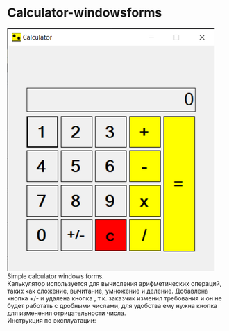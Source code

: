 # Calculator-windowsforms

<img src = "https://raw.githubusercontent.com/Zusith/Calculator-windowsforms/master/Cal.png" alt = "https://raw.githubusercontent.com/Zusith/Calculator-windowsforms/master/Cal.png">
Simple calculator windows forms.
<br>
Калькулятор используется для вычисления арифметических операций, таких как сложение, вычитание, умножение и деление. Добавлена кнопка +/- и удалена кнопка , т.к. заказчик изменил требования и он не будет работать с дробными числами, для удобства ему нужна кнопка для изменения отрицательности числа.
<br>
Инструкция по эксплуатации:

